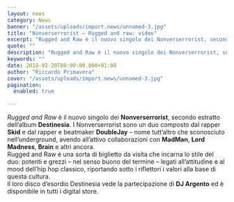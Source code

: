 ```yaml
---
layout: news
category: News
banner: "/assets/uploads/import.news/unnamed-3.jpg"
title: "Nonverserrorist – Rugged and raw: video"
excerpt: "Rugged and Raw è il nuovo singolo dei Nonverserrorist, secondo estratto dell’album Destinesia. I Nonverserrorist sono un duo composto dal rapper Skid e dal rapper e beatmaker DoubleJay – nome tutt’altro che sconosciuto nell’underground, avendo all’attivo collaborazioni con MadMan, Lord Madness, Brain e altri ancora. Rugged and Raw è una sorta di biglietto da visita [&hellip"
quote: ""
description: "Rugged and Raw è il nuovo singolo dei Nonverserrorist, secondo estratto dell’album Destinesia. I Nonverserrorist sono un duo composto dal rapper Skid e dal rapper e beatmaker DoubleJay – nome tutt’altro che sconosciuto nell’underground, avendo all’attivo collaborazioni con MadMan, Lord Madness, Brain e altri ancora. Rugged and Raw è una sorta di biglietto da visita [&hellip"
keywords: ""
date: 2018-02-20T00:00:00.000+01:00
author: "Riccardo Primavera"
cover: "/assets/uploads/import.news/unnamed-3.jpg"
pagination:
  enabled: true

---
```


_Rugged and Raw_ è il nuovo singolo dei **Nonverserrorist**, secondo estratto dell’album **Destinesia**. I Nonverserrorist sono un duo composto dal rapper **Skid** e dal rapper e beatmaker **DoubleJay** – nome tutt’altro che sconosciuto nell’underground, avendo all’attivo collaborazioni con **MadMan**, **Lord Madness**, **Brain** e altri ancora.  
Rugged and Raw è una sorta di biglietto da visita che incarna lo stile del duo: potenti e grezzi – nel senso buono del termine – legati all’attitudine e al mood dell’hip hop classico, riportando sotto i riflettori i valori alla base di questa cultura.  
Il loro disco d’esordio Destinesia vede la partecipazione di **DJ Argento** ed è disponibile in tutti i digital store.